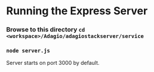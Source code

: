 # Running the Express Server

### Browse to this directory `cd <workspace>/Adagio/adagiostackserver/service`

### `node server.js`

Server starts on port 3000 by default.